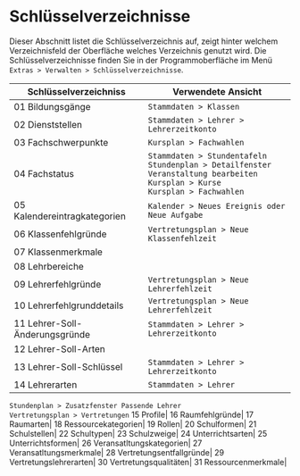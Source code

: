 # Schlüsselverzeichnisse

Dieser Abschnitt listet die Schlüsselverzeichnis auf, zeigt hinter welchem Verzeichnisfeld der Oberfläche welches Verzeichnis genutzt wird. Die Schlüsselverzeichnisse finden Sie in der Programmoberfläche im Menü `Extras > Verwalten > Schlüsselverzeichnisse`.

Schlüsselverzeichniss | Verwendete Ansicht
-|-
01 Bildungsgänge|`Stammdaten > Klassen`
02 Dienststellen| `Stammdaten > Lehrer > Lehrerzeitkonto`
03 Fachschwerpunkte|`Kursplan > Fachwahlen`
04 Fachstatus|`Stammdaten > Stundentafeln` <br> `Stundenplan > Detailfenster Veranstaltung bearbeiten`<br> `Kursplan > Kurse` <br> `Kursplan > Fachwahlen`
05 Kalendereintragkategorien| `Kalender > Neues Ereignis oder Neue Aufgabe`
06 Klassenfehlgründe|`Vertretungsplan > Neue Klassenfehlzeit`
07 Klassenmerkmale|
08 Lehrbereiche|
09 Lehrerfehlgründe|`Vertretungsplan > Neue Lehrerfehlzeit`
10 Lehrerfehlgrunddetails|`Vertretungsplan > Neue Lehrerfehlzeit`
11 Lehrer-Soll-Änderungsgründe|`Stammdaten > Lehrer > Lehrerzeitkonto`
12 Lehrer-Soll-Arten|
13 Lehrer-Soll-Schlüssel|`Stammdaten > Lehrer > Lehrerzeitkonto`
14 Lehrerarten| `Stammdaten > Lehrer`<br>
`Stundenplan > Zusatzfenster Passende Lehrer`<br>`Vertretungsplan > Vertretungen`
15 Profile|
16 Raumfehlgründe|
17 Raumarten|
18 Ressourcekategorien|
19 Rollen|
20 Schulformen|
21 Schulstellen|
22 Schultypen|
23 Schulzweige|
24 Unterrichtsarten|
25 Unterrichtsformen|
26 Veransatltungskategorien|
27 Veransatltungsmerkmale|
28 Vertretungsentfallgründe|
29 Vertretungslehrerarten|
30 Vertretungsqualitäten|
31 Ressourcenmerkmale|

